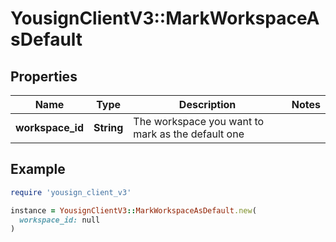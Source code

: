 # YousignClientV3::MarkWorkspaceAsDefault

## Properties

| Name | Type | Description | Notes |
| ---- | ---- | ----------- | ----- |
| **workspace_id** | **String** | The workspace you want to mark as the default one |  |

## Example

```ruby
require 'yousign_client_v3'

instance = YousignClientV3::MarkWorkspaceAsDefault.new(
  workspace_id: null
)
```

